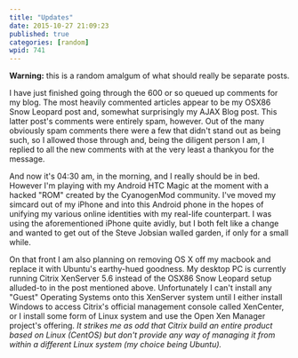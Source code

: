 ```yaml
---
title: "Updates"
date: 2015-10-27 21:09:23
published: true
categories: [random]
wpid: 741
---
```


**Warning:** this is a random amalgum of what should really be separate posts.

I have just finished going through the 600 or so queued up comments for my blog. The most heavily commented articles appear to be my OSX86 Snow Leopard post and, somewhat surprisingly my AJAX Blog post. This latter post's comments were entirely spam, however. Out of the many obviously spam comments there were a few that didn't stand out as being such, so I allowed those through and, being the diligent person I am, I replied to all the new comments with at the very least a thankyou for the message.

And now it's 04:30 am, in the morning, and I really should be in bed. However I'm playing with my Android HTC Magic at the moment with a hacked "ROM" created by the CyanogenMod community. I've moved my simcard out of my iPhone and into this Android phone in the hopes of unifying my various online identities with my real-life counterpart. I was using the aforementioned iPhone quite avidly, but I both felt like a change and wanted to get out of the Steve Jobsian walled garden, if only for a small while.

On that front I am also planning on removing OS X off my macbook and replace it with Ubuntu's earthy-hued goodness. My desktop PC is currently running Citrix XenServer 5.6 instead of the OSX86 Snow Leopard setup alluded-to in the post mentioned above. Unfortunately I can't install any "Guest" Operating Systems onto this XenServer system until I either install Windows to access Citrix's official management console called XenCenter, or I install some form of Linux system and use the Open Xen Manager project's offering. *It strikes me as odd that Citrix build an entire product based on Linux (CentOS) but don't provide any way of managing it from within a different Linux system (my choice being Ubuntu).*